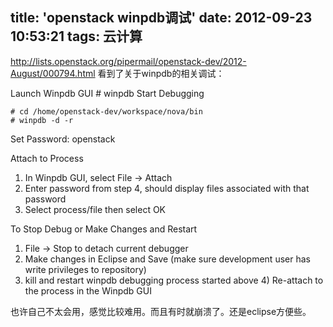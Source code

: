 title: 'openstack winpdb调试'
date: 2012-09-23 10:53:21
tags: 云计算
---


http://lists.openstack.org/pipermail/openstack-dev/2012-August/000794.html
看到了关于winpdb的相关调试：

Launch Winpdb GUI # winpdb Start Debugging

```
# cd /home/openstack-dev/workspace/nova/bin 
# winpdb -d -r 
```

Set Password: openstack

Attach to Process

1) In Winpdb GUI, select File -> Attach 
2) Enter password from step 4, should display files associated with that password 
3) Select process/file then select OK


To Stop Debug or Make Changes and Restart 

1) File -> Stop to detach current debugger 
2) Make changes in Eclipse and Save (make sure development user has write privileges to repository) 
3) kill and restart winpdb debugging process started above 4) Re-attach to the process in the Winpdb GUI 

也许自己不太会用，感觉比较难用。而且有时就崩溃了。还是eclipse方便些。
